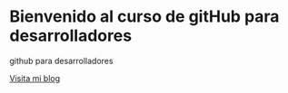 # Bienvenido al curso de gitHub para desarrolladores

github para desarrolladores

[Visita mi blog](https://github.com/Evasquez09/github-para-desarrolladores/new/master?readme=1)
